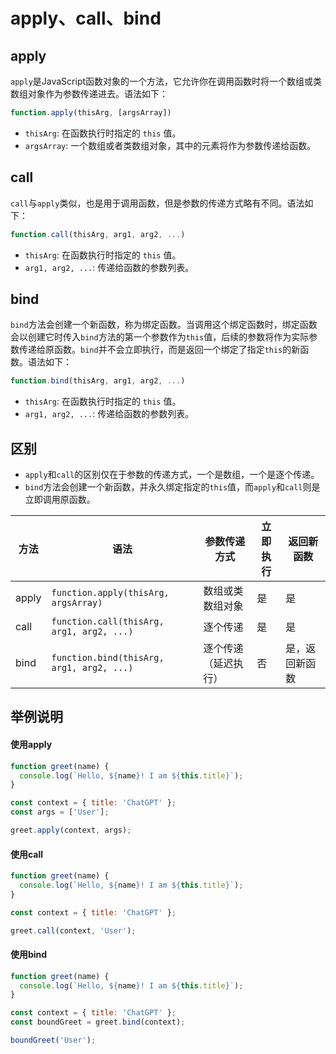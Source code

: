 # apply、call、bind

## apply

`apply`是JavaScript函数对象的一个方法，它允许你在调用函数时将一个数组或类数组对象作为参数传递进去。语法如下：

```javascript
function.apply(thisArg, [argsArray])
```

- `thisArg`: 在函数执行时指定的 `this` 值。
- `argsArray`: 一个数组或者类数组对象，其中的元素将作为参数传递给函数。

##  call

`call`与`apply`类似，也是用于调用函数，但是参数的传递方式略有不同。语法如下：

```javascript
function.call(thisArg, arg1, arg2, ...)
```

- `thisArg`: 在函数执行时指定的 `this` 值。
- `arg1, arg2, ...`: 传递给函数的参数列表。

## bind

`bind`方法会创建一个新函数，称为绑定函数。当调用这个绑定函数时，绑定函数会以创建它时传入`bind`方法的第一个参数作为`this`值，后续的参数将作为实际参数传递给原函数。`bind`并不会立即执行，而是返回一个绑定了指定`this`的新函数。语法如下：

```javascript
function.bind(thisArg, arg1, arg2, ...)
```

- `thisArg`: 在函数执行时指定的 `this` 值。
- `arg1, arg2, ...`: 传递给函数的参数列表。

## 区别

- `apply`和`call`的区别仅在于参数的传递方式，一个是数组，一个是逐个传递。
- `bind`方法会创建一个新函数，并永久绑定指定的`this`值，而`apply`和`call`则是立即调用原函数。

| 方法  | 语法                                      | 参数传递方式         | 立即执行 | 返回新函数     |
| ----- | ----------------------------------------- | -------------------- | -------- | -------------- |
| apply | `function.apply(thisArg, argsArray)`      | 数组或类数组对象     | 是       | 是             |
| call  | `function.call(thisArg, arg1, arg2, ...)` | 逐个传递             | 是       | 是             |
| bind  | `function.bind(thisArg, arg1, arg2, ...)` | 逐个传递（延迟执行） | 否       | 是，返回新函数 |

## 举例说明

#### 使用apply

```javascript
function greet(name) {
  console.log(`Hello, ${name}! I am ${this.title}`);
}

const context = { title: 'ChatGPT' };
const args = ['User'];

greet.apply(context, args);
```

#### 使用call

```javascript
function greet(name) {
  console.log(`Hello, ${name}! I am ${this.title}`);
}

const context = { title: 'ChatGPT' };

greet.call(context, 'User');
```

#### 使用bind

```javascript
function greet(name) {
  console.log(`Hello, ${name}! I am ${this.title}`);
}

const context = { title: 'ChatGPT' };
const boundGreet = greet.bind(context);

boundGreet('User');
```

